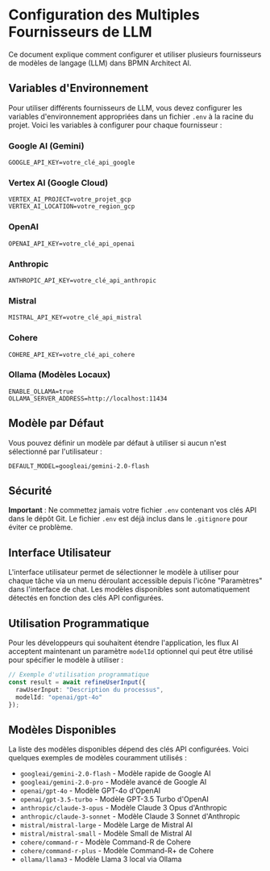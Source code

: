 # Configuration des Multiples Fournisseurs de LLM

Ce document explique comment configurer et utiliser plusieurs fournisseurs de modèles de langage (LLM) dans BPMN Architect AI.

## Variables d'Environnement

Pour utiliser différents fournisseurs de LLM, vous devez configurer les variables d'environnement appropriées dans un fichier `.env` à la racine du projet. Voici les variables à configurer pour chaque fournisseur :

### Google AI (Gemini)

```
GOOGLE_API_KEY=votre_clé_api_google
```

### Vertex AI (Google Cloud)

```
VERTEX_AI_PROJECT=votre_projet_gcp
VERTEX_AI_LOCATION=votre_region_gcp
```

### OpenAI

```
OPENAI_API_KEY=votre_clé_api_openai
```

### Anthropic

```
ANTHROPIC_API_KEY=votre_clé_api_anthropic
```

### Mistral

```
MISTRAL_API_KEY=votre_clé_api_mistral
```

### Cohere

```
COHERE_API_KEY=votre_clé_api_cohere
```

### Ollama (Modèles Locaux)

```
ENABLE_OLLAMA=true
OLLAMA_SERVER_ADDRESS=http://localhost:11434
```

## Modèle par Défaut

Vous pouvez définir un modèle par défaut à utiliser si aucun n'est sélectionné par l'utilisateur :

```
DEFAULT_MODEL=googleai/gemini-2.0-flash
```

## Sécurité

**Important** : Ne commettez jamais votre fichier `.env` contenant vos clés API dans le dépôt Git. Le fichier `.env` est déjà inclus dans le `.gitignore` pour éviter ce problème.

## Interface Utilisateur

L'interface utilisateur permet de sélectionner le modèle à utiliser pour chaque tâche via un menu déroulant accessible depuis l'icône "Paramètres" dans l'interface de chat. Les modèles disponibles sont automatiquement détectés en fonction des clés API configurées.

## Utilisation Programmatique

Pour les développeurs qui souhaitent étendre l'application, les flux AI acceptent maintenant un paramètre `modelId` optionnel qui peut être utilisé pour spécifier le modèle à utiliser :

```typescript
// Exemple d'utilisation programmatique
const result = await refineUserInput({ 
  rawUserInput: "Description du processus", 
  modelId: "openai/gpt-4o" 
});
```

## Modèles Disponibles

La liste des modèles disponibles dépend des clés API configurées. Voici quelques exemples de modèles couramment utilisés :

- `googleai/gemini-2.0-flash` - Modèle rapide de Google AI
- `googleai/gemini-2.0-pro` - Modèle avancé de Google AI
- `openai/gpt-4o` - Modèle GPT-4o d'OpenAI
- `openai/gpt-3.5-turbo` - Modèle GPT-3.5 Turbo d'OpenAI
- `anthropic/claude-3-opus` - Modèle Claude 3 Opus d'Anthropic
- `anthropic/claude-3-sonnet` - Modèle Claude 3 Sonnet d'Anthropic
- `mistral/mistral-large` - Modèle Large de Mistral AI
- `mistral/mistral-small` - Modèle Small de Mistral AI
- `cohere/command-r` - Modèle Command-R de Cohere
- `cohere/command-r-plus` - Modèle Command-R+ de Cohere
- `ollama/llama3` - Modèle Llama 3 local via Ollama
